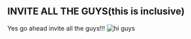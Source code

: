 ## INVITE ALL THE GUYS(this is inclusive)

Yes go ahead invite all the guys!!!
    <img src="https://i.imgflip.com/1smd7y.jpg" alt="hi guys" class="inline"/>
 
